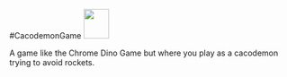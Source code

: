 #CacodemonGame <img src="https://i.ibb.co/2Z3Y8Pz/doom-cacodemon.png" width="45" height="53" class ="rotate270"/>



A game like the Chrome Dino Game but where you play as a cacodemon trying to avoid rockets.
